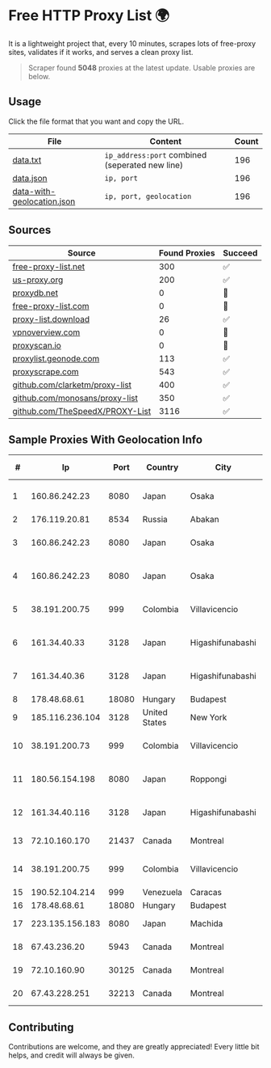 
# Free HTTP Proxy List 🌍

It is a lightweight project that, every 10 minutes, scrapes lots of free-proxy sites, validates if it works, and serves a clean proxy list.


> Scraper found **5048** proxies at the latest update. Usable proxies are below.

## Usage

Click the file format that you want and copy the URL.


|File|Content|Count|
|----|-------|-----|
|[data.txt](https://raw.githubusercontent.com/themiralay/Proxy-List-World/master/data.txt)|`ip_address:port` combined (seperated new line)|196|
|[data.json](https://raw.githubusercontent.com/themiralay/Proxy-List-World/master/data.json)|`ip, port`|196|
|[data-with-geolocation.json](https://raw.githubusercontent.com/themiralay/Proxy-List-World/master/data-with-geolocation.json)|`ip, port, geolocation`|196|

## Sources

|Source|Found Proxies|Succeed|
|------|-------------|-------|
|[free-proxy-list.net](https://free-proxy-list.net)|300|✅|
|[us-proxy.org](https://www.us-proxy.org)|200|✅|
|[proxydb.net](http://proxydb.net)|0|🚫|
|[free-proxy-list.com](https://free-proxy-list.com/?page=&port=&type%5B%5D=http&type%5B%5D=https&up_time=0&search=Search)|0|🚫|
|[proxy-list.download](https://www.proxy-list.download/HTTP)|26|✅|
|[vpnoverview.com](https://vpnoverview.com/privacy/anonymous-browsing/free-proxy-servers)|0|🚫|
|[proxyscan.io](https://www.proxyscan.io)|0|🚫|
|[proxylist.geonode.com](https://proxylist.geonode.com/api/proxy-list?limit=300&page=1&sort_by=lastChecked&sort_type=desc&protocols=http,https)|113|✅|
|[proxyscrape.com](https://api.proxyscrape.com/v2/?request=displayproxies&protocol=http&timeout=10000&country=all&ssl=all&anonymity=all)|543|✅|
|[github.com/clarketm/proxy-list](https://raw.githubusercontent.com/clarketm/proxy-list/master/proxy-list-raw.txt)|400|✅|
|[github.com/monosans/proxy-list](https://raw.githubusercontent.com/monosans/proxy-list/main/proxies/http.txt)|350|✅|
|[github.com/TheSpeedX/PROXY-List](https://raw.githubusercontent.com/TheSpeedX/PROXY-List/master/http.txt)|3116|✅|


## Sample Proxies With Geolocation Info

|#|Ip|Port|Country|City|Internet Service Provider|
|-|--|----|-------|----|-------------------------|
|1|160.86.242.23|8080|Japan|Osaka|Sony Network Communications Inc|
|2|176.119.20.81|8534|Russia|Abakan|Alfatel Ltd|
|3|160.86.242.23|8080|Japan|Osaka|Sony Network Communications Inc|
|4|160.86.242.23|8080|Japan|Osaka|Sony Network Communications Inc|
|5|38.191.200.75|999|Colombia|Villavicencio|Hola Telecomunicacines Colombia S.A.S|
|6|161.34.40.33|3128|Japan|Higashifunabashi|NTT PC Communications, Inc.|
|7|161.34.40.36|3128|Japan|Higashifunabashi|NTT PC Communications, Inc.|
|8|178.48.68.61|18080|Hungary|Budapest|UPC|
|9|185.116.236.104|3128|United States|New York|Massivegrid LTD|
|10|38.191.200.73|999|Colombia|Villavicencio|Hola Telecomunicacines Colombia S.A.S|
|11|180.56.154.198|8080|Japan|Roppongi|NTT Communications Corporation|
|12|161.34.40.116|3128|Japan|Higashifunabashi|NTT PC Communications, Inc.|
|13|72.10.160.170|21437|Canada|Montreal|GloboTech Communications|
|14|38.191.200.75|999|Colombia|Villavicencio|Hola Telecomunicacines Colombia S.A.S|
|15|190.52.104.214|999|Venezuela|Caracas|Gold Data USA Inc|
|16|178.48.68.61|18080|Hungary|Budapest|UPC|
|17|223.135.156.183|8080|Japan|Machida|So-net Corporation|
|18|67.43.236.20|5943|Canada|Montreal|GloboTech Communications|
|19|72.10.160.90|30125|Canada|Montreal|GloboTech Communications|
|20|67.43.228.251|32213|Canada|Montreal|GloboTech Communications|



## Contributing

Contributions are welcome, and they are greatly appreciated! Every
little bit helps, and credit will always be given.


